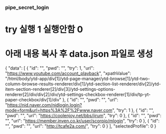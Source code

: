 ### pipe_secret_login

# try 실행 1 실행안함 0
# 아래 내용 복사 후 data.json 파일로 생성

{
    "data": [
        {
            "id": "",
            "pwd": "",
            "try": 1,
            "url": "https://www.youtube.com/account_playback",
            "xpathValue": "/html/body/ytd-app/div[1]/ytd-page-manager/ytd-browse[1]/ytd-two-column-browse-results-renderer/div[1]/ytd-section-list-renderer/div[2]/ytd-item-section-renderer[2]/div[3]/ytd-settings-options-renderer[2]/div/div[2]/div/ytd-settings-checkbox-renderer[1]/div/tp-yt-paper-checkbox/div[1]/div"
        },
        {
            "id": "",
            "pwd": "",
            "url": "https://nid.naver.com/nidlogin.login?mode=form&url=https%3A%2F%2Fwww.naver.com",
            "try": 1
        },
        {
            "id": "",
            "pwd": "",
            "url": "https://coolenjoy.net/bbs/jirum",
            "try": 0
        },
        {
            "id": "",
            "pwd": "",
            "url": "https://member.inven.co.kr/user/scorpio/mlogin",
            "try": 0
        },
        {
            "id": "",
            "pwd": "",
            "url": "http://tcafe2a.com/",
            "try": 0
        }
    ],
    "selectedProfile": 0
}